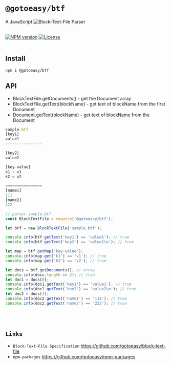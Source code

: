 # `@gotoeasy/btf`
A JavaScript ![`Block-Text-File`](https://github.com/gotoeasy/block-text-file) Parser
<br>
<br>

[![NPM version](https://img.shields.io/npm/v/@gotoeasy/btf.svg)](https://www.npmjs.com/package/@gotoeasy/btf)
[![License](https://img.shields.io/badge/License-Apache%202-brightgreen.svg)](http://www.apache.org/licenses/LICENSE-2.0)
<br>
<br>

## Install
```
npm i @gotoeasy/btf
```

## API
* BlockTextFile.getDocuments() - get the Document array
* BlockTextFile.getText(blockName) - get text of blockName from the first Document
* Document.getText(blockName) - get text of blockName from the Document

```js
sample.btf
[key1]
value1
----------------

[key2]
value2

[key-value]
k1 : v1
k2 = v2

================
[name1]
111
[name2]
222
```

```js
// parser sample.btf
const BlockTextFile = require('@gotoeasy/btf');

let btf = new BlockTextFile('sample.btf');

console.info(btf.getText('key1') == 'value1'); // true
console.info(btf.getText('key2') == 'value2\n'); // true

let map = btf.getMap('key-value');
console.info(map.get('k1') == 'v1'); // true
console.info(map.get('k2') == 'v2'); // true

let docs = btf.getDocuments(); // array
console.info(docs.length == 2); // true
let doc1 = docs[0];
console.info(doc1.getText('key1') == 'value1'); // true
console.info(doc1.getText('key2') == 'value2\n'); // true
let doc2 = docs[1];
console.info(doc2.getText('name1') == '111'); // true
console.info(doc2.getText('name2') == '222'); // true

```
<br>
<br>

## `Links`
* `Block-Text-File Specification` https://github.com/gotoeasy/block-text-file
* `npm-packages` https://github.com/gotoeasy/npm-packages

